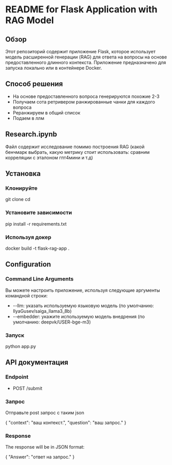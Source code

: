 # README for Flask Application with RAG Model

## Обзор

Этот репозиторий содержит приложение Flask, которое использует модель расширенной генерации (RAG) для ответа на вопросы на основе предоставленного длинного контекста. Приложение предназначено для запуска локально или в контейнере Docker.

## Способ решения

- На основе предоставленного вопроса генерируются похожие 2-3
- Получаем сота ретривером ранжированные чанки для каждого вопроса
- Реранжируем в общий список
- Подаем в ллм

## Research.ipynb

Файл содержит исследование помимо построения RAG (какой бенчмарк выбрать, какую метрику стоит использовать: сравним корреляции с эталоном гпт4мини и т.д)

## Установка

### Клонируйте

git clone <repository-url>
cd <repository-directory>


### Установите зависимости


pip install -r requirements.txt


### Используя докер


docker build -t flask-rag-app .


## Configuration

### Command Line Arguments

Вы можете настроить приложение, используя следующие аргументы командной строки:

- --llm: указать используемую языковую модель (по умолчанию: IlyaGusev/saiga_llama3_8b)
- --embedder: укажите используемую модель внедрения (по умолчанию: deepvk/USER-bge-m3)

### Запуск


python app.py



## API документация

### Endpoint

- POST /submit

### Запрос

Отправьте post запрос с таким json

{
    "context": "ваш контекст.",
    "question": "ваш запрос."
}


### Response

The response will be in JSON format:

{
    "Answer": "ответ на запрос."
}

